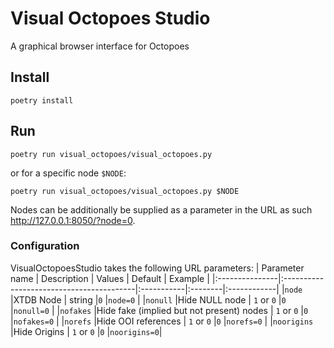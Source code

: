 # Visual Octopoes Studio

A graphical browser interface for Octopoes

## Install
```
poetry install
```

## Run
```
poetry run visual_octopoes/visual_octopoes.py
```
or for a specific node `$NODE`:
```
poetry run visual_octopoes/visual_octopoes.py $NODE
```
Nodes can be additionally be supplied as a parameter in the URL as such http://127.0.0.1:8050/?node=0.

### Configuration
VisualOctopoesStudio takes the following URL parameters:
| Parameter name | Description                              | Values     | Default | Example     |
|:---------------|:-----------------------------------------|:-----------|:--------|:------------|
|`node`          |XTDB Node                                 | string     |`0`      |`node=0`     |
|`nonull`        |Hide NULL node                            | `1` or `0` |`0`      |`nonull=0`   |
|`nofakes`       |Hide fake (implied but not present) nodes | `1` or `0` |`0`      |`nofakes=0`  |
|`norefs`        |Hide OOI references                       | `1` or `0` |`0`      |`norefs=0`   |
|`noorigins`     |Hide Origins                              | `1` or `0` |`0`      |`noorigins=0`|
